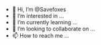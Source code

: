 - 👋 Hi, I’m @Savefoxes
- 👀 I’m interested in ...
- 🌱 I’m currently learning ...
- 💞️ I’m looking to collaborate on ...
- 📫 How to reach me ...

<!---
Savefoxes/Savefoxes is a ✨ special ✨ repository because its `README.md` (this file) appears on your GitHub profile.
You can click the Preview link to take a look at your changes.
--->
